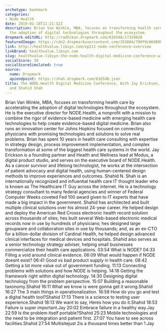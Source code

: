 ```yaml
---
archetype: bookmark
categories:
- Node Health
date: 2019-01-18T11:21:52Z
description: Brian Van Winkle, MBA, focuses on transforming health care by accelerating
  the adoption of digital technologies throughout the ecosystem.
dropmark.editURL: http://radhikan.dropmark.com/616548/17329028
featuredImage: https://cdn2.dropmarkusercontent.com/353804/799f9c86989b565fb4d425f5fe9062701f7385154316bcf308d171a09b89150e/thumbnail/Node%20health.JPG?Expires=1557430063&Signature=Lf2TLEvbkCut5fO5OOdCNh-yEzWe25bvBEVIc-yPZyz-mCg2Pg9mCBOL2nQXEObBLMPoqk0JGWlbP-T6v8OOOiepARIn5WRh7XJSIy0tYwE9MOoHY6V5vhNy76rYuMWdx3-XXOQn9QIM-dRj6VQnfhW2EYnUCsyvfP0GP3gVlebZpXf5sKU1VYtcON3np72egQXWU2x6Q79LNRuA1AoOThGoQ34GkD6VWm4yJIhVB6W-CIGeWb944rzVm5ClqGCQVzTl2yXGCcUDusbe0fLbQgzzVUfhV3aY7MTQ7nTuv7C0CrE5819-c--RjIxHKIdp1FM9IWovSPvjs~5C1Er0ow__&Key-Pair-Id=APKAITQYWVEN757ZA4KQ
link: http://healthvalue.libsyn.com/ep211-node-conference-overview
linkBrand: healthvalue.libsyn.com
slug: healthvalue-libsyn-the-node-health-digital-medicine-conference-with-jay-erickson-brian-van-winkle-and-shahid-shah
socialScore: 30
socialScoreSimulated: true
source:
  name: Dropmark
  apiendpoint: https://shah.dropmark.com/616548.json
title: The NODE.Health Digital Medicine Conference, With Jay Erickson, Brian Van Winkle,
  and Shahid Shah
---
```

Brian Van Winkle, MBA, focuses on transforming health care by accelerating the adoption of digital technologies throughout the ecosystem. He is the executive director for NODE.Health, a nonprofit with a mission to combine the rigor of evidence-based medicine with emerging health care technologies to help create evidence-based digital medicine. Brian also runs an innovation center for Johns Hopkins focused on connecting physicians with promising technologies and solutions to solve real problems. Brian has spent 10 years in health care consulting with expertise in strategy design, process improvement implementation, and complex transformation at some of the biggest health care systems in the world. Jay Erickson is a founding partner and Health and Wellness lead at Modus, a digital product studio, and serves on the executive board of NODE.Health. As a cancer survivor and lifelong technologist, he works at the intersection of patient advocacy and digital health, using human-centered design methods to improve experiences and outcomes.     Shahid N. Shah is an internationally recognized and influential health care IT thought leader who is known as The Healthcare IT Guy across the internet. He is a technology strategy consultant to many federal agencies and winner of Federal Computer Weeks coveted Fed 100 award given to IT experts that have made a big impact in the government. Shahid has architected and built multiple clinical solutions over his almost 24-year career. He helped design and deploy the American Red Crosss electronic health record solution across thousands of sites; hes built several Web-based electronic medical records now in use by hundreds of physicians; hes designed large groupware and collaboration sites in use by thousands; and, as an ex-CTO for a billion-dollar division of Cardinal Health, he helped design advanced clinical interfaces for medical devices and hospitals. Shahid also serves as a senior technology strategy adviser, helping small businesses commercialize their health care applications. 03:54 What is NODE? 04:33 Filling a void around clinical evidence. 06:09 What would happen if NODE doesnt exist? 06:41 Good vs bad product supply in health care. 08:42 Getting a lot more value out of government funding. 11:13 Connecting problems with solutions and how NODE is helping. 14:16 Getting the framework right within digital technology. 14:30 Designing digital technology from the problem perspective. 15:07 Building a reasonable taxonomy.Shahid 16:11 What we know is were gonna get it wrong.Shahid 16:27 The 3 main things in operationalization. 16:58 How do you go and test a digital health tool?Shahid 17:13 There is a science to testing user experience.Shahid 18:13 We want to say, Heres how you do it.Shahid 18:53 Failure is super important.Jay 20:02 Embrace failure in a healthy way.Jay 22:59 Is the problem itself portable?Shahid 25:23 Mobile technologies and the need to be integration and patient first. 27:07 You have to see across facilities.Shahid 27:54 Multisitejust 2is a thousand times better than 1.Jay

